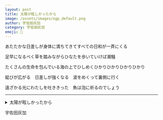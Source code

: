 ```yaml
---
layout: post
title: 太陽が眩しかったから
image: /assets/images/ogp_default.png
author: 宇佐田灰加
category: 宇佐田灰加
emoji: 🐰
---
```


<div class="tanka-area"><div class="tanka">
<p>あたたかな日差しが身体に満ちてきてすべての日和が一斉にくる</p>

<p>足早になるべく草を踏みながらひなたを歩いていけば潮騒</p>

<p>たくさんの生命を包んでいる海の上でひしめくひかりひかりひかりひかり</p>

<p>綻びが広がる　日差しが強くなる　波をめくって裏側に行く</p>

<p>遠ざかる光にわたしを吐ききった　魚は泡に祈るのでしょう</p>

</div></div>

---

<details><summary>太陽が眩しかったから</summary>
あたたかな日差しが身体に満ちてきてすべての日和が一斉にくる<br/>
足早になるべく草を踏みながらひなたを歩いていけば潮騒<br/>
たくさんの生命を包んでいる海の上でひしめくひかりひかりひかりひかり<br/>
綻びが広がる　日差しが強くなる　波をめくって裏側に行く<br/>
遠ざかる光にわたしを吐ききった　魚は泡に祈るのでしょう<br/>
<br/>

</details>

宇佐田灰加
